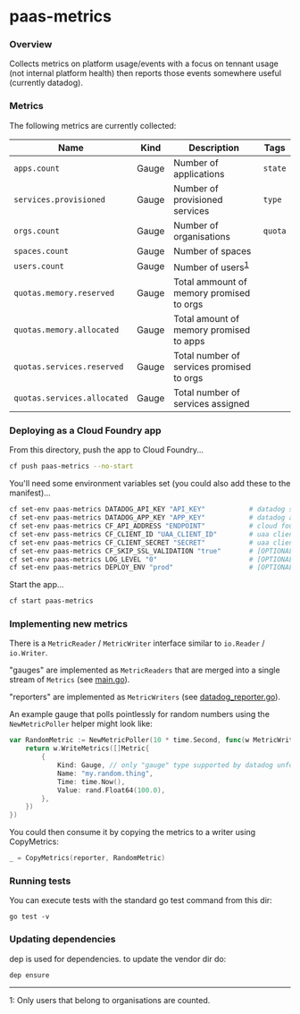 # paas-metrics

### Overview

Collects metrics on platform usage/events with a focus on tennant usage (not internal platform health) then reports those events somewhere useful (currently datadog).

### Metrics

The following metrics are currently collected:

| Name | Kind | Description | Tags |
| --- | --- | --- | --- |
|`apps.count` | Gauge | Number of applications | `state` |
|`services.provisioned` | Gauge | Number of provisioned services | `type` |
|`orgs.count` | Gauge | Number of organisations | `quota` |
|`spaces.count` | Gauge | Number of spaces | |
|`users.count` | Gauge | Number of users<sup>[1](#f1)</sup> | |
|`quotas.memory.reserved` | Gauge | Total ammount of memory promised to orgs | |
|`quotas.memory.allocated` | Gauge | Total amount of memory promised to apps | |
|`quotas.services.reserved` | Gauge | Total number of services promised to orgs | |
|`quotas.services.allocated` | Gauge | Total number of services assigned | |

### Deploying as a Cloud Foundry app

From this directory, push the app to Cloud Foundry...

```bash
cf push paas-metrics --no-start
```

You'll need some environment variables set (you could also add these to the manifest)...

```bash
cf set-env paas-metrics DATADOG_API_KEY "API_KEY"           # datadog secret key
cf set-env paas-metrics DATADOG_APP_KEY "APP_KEY"           # datadog app key
cf set-env paas-metrics CF_API_ADDRESS "ENDPOINT"           # cloud foundry api endpoint url
cf set-env pass-metrics CF_CLIENT_ID "UAA_CLIENT_ID"        # uaa client with cloud_foundry.global_auditor scope
cf set-env paas-metrics CF_CLIENT_SECRET "SECRET"           # uaa client secret
cf set-env paas-metrics CF_SKIP_SSL_VALIDATION "true"       # [OPTIONAL] set to true if insecure
cf set-env paas-metrics LOG_LEVEL "0"                       # [OPTIONAL] set to 0 for more detailed logs
cf set-env paas-metrics DEPLOY_ENV "prod"                   # [OPTIONAL] set to tag metrics with env
```

Start the app...

```bash
cf start paas-metrics
```


### Implementing new metrics

There is a `MetricReader` / `MetricWriter` interface similar to `io.Reader` / `io.Writer`.

"gauges" are implemented as `MetricReaders` that are merged into a single stream of `Metrics` (see [main.go](main.go)).

"reporters" are implemented as `MetricWriters` (see [datadog_reporter.go](datadog_reporter.go)).

An example gauge that polls pointlessly for random numbers using the `NewMetricPoller` helper might look like:

```go
var RandomMetric := NewMetricPoller(10 * time.Second, func(w MetricWriter) error {
	return w.WriteMetrics([]Metric{
		{
			Kind: Gauge, // only "gauge" type supported by datadog unfortunatly
			Name: "my.random.thing",
			Time: time.Now(),
			Value: rand.Float64(100.0),
		},
	})
})

```

You could then consume it by copying the metrics to a writer using CopyMetrics:

```go
_ = CopyMetrics(reporter, RandomMetric)
```

### Running tests

You can execute tests with the standard go test command from this dir:

```
go test -v
```

### Updating dependencies

dep is used for dependencies. to update the vendor dir do:

```
dep ensure
```

---

<a name="f1">1</a>: Only users that belong to organisations are counted.
